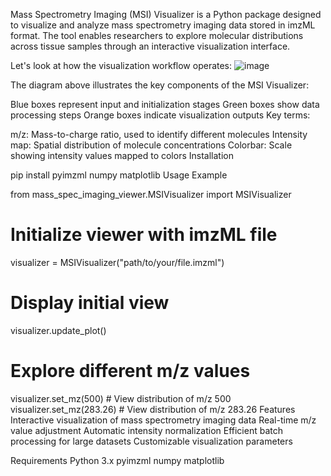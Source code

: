 Mass Spectrometry Imaging (MSI) Visualizer is a Python package designed to visualize and analyze mass spectrometry imaging data stored in imzML format. The tool enables researchers to explore molecular distributions across tissue samples through an interactive visualization interface.

Let's look at how the visualization workflow operates:
![image](https://github.com/user-attachments/assets/0411ba30-46c2-4ea4-8719-043a6fddf091)


The diagram above illustrates the key components of the MSI Visualizer:

Blue boxes represent input and initialization stages
Green boxes show data processing steps
Orange boxes indicate visualization outputs
Key terms:

m/z: Mass-to-charge ratio, used to identify different molecules
Intensity map: Spatial distribution of molecule concentrations
Colorbar: Scale showing intensity values mapped to colors
Installation

pip install pyimzml numpy matplotlib
Usage Example

from mass_spec_imaging_viewer.MSIVisualizer import MSIVisualizer

# Initialize viewer with imzML file
visualizer = MSIVisualizer("path/to/your/file.imzml")

# Display initial view
visualizer.update_plot()

# Explore different m/z values
visualizer.set_mz(500)  # View distribution of m/z 500
visualizer.set_mz(283.26)  # View distribution of m/z 283.26
Features
Interactive visualization of mass spectrometry imaging data
Real-time m/z value adjustment
Automatic intensity normalization
Efficient batch processing for large datasets
Customizable visualization parameters

Requirements
Python 3.x
pyimzml
numpy
matplotlib
